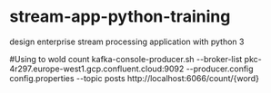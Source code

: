 # stream-app-python-training
design enterprise stream processing application with python 3


#Using to wold count
kafka-console-producer.sh  --broker-list pkc-4r297.europe-west1.gcp.confluent.cloud:9092 --producer.config config.properties --topic posts
http://localhost:6066/count/{word}

